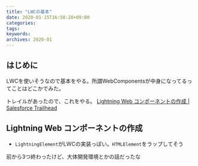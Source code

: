 ```yaml
---
title: "LWCの基本"
date: 2020-01-15T16:58:28+09:00
categories: 
tags: 
keywords: 
archives: 2020-01
---
```


## はじめに

LWCを使いそうなので基本をやる。所謂WebComponentsが中身になってるってことはどこかでみた。

トレイルがあったので、これをやる。
[Lightning Web コンポーネントの作成 | Salesforce Trailhead](https://trailhead.salesforce.com/ja/content/learn/trails/build-lightning-web-components)

## Lightning Web コンポーネントの作成

- `LightningElement`がLWCの実装っぽい。`HTMLElement`をラップしてそう

前から3つ終わったけど、大体開発環境とかの話だったな
